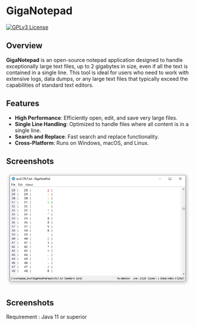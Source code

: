 # GigaNotepad

[![GPLv3 License](https://img.shields.io/badge/License-GPLv3-blue.svg)](https://www.gnu.org/licenses/gpl-3.0)

## Overview

**GigaNotepad** is an open-source notepad application designed to handle exceptionally large text files, up to 2 gigabytes in size, even if all the text is contained in a single line. 
This tool is ideal for users who need to work with extensive logs, data dumps, or any large text files that typically exceed the capabilities of standard text editors.

## Features

- **High Performance**: Efficiently open, edit, and save very large files.
- **Single Line Handling**: Optimized to handle files where all content is in a single line.
- **Search and Replace**: Fast search and replace functionality.
- **Cross-Platform**: Runs on Windows, macOS, and Linux.

## Screenshots

![Screenshot1](./screenshot1.png)

## Screenshots

Requirement : Java 11 or superior


